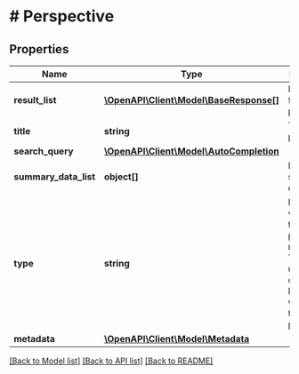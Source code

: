 # # Perspective

## Properties

Name | Type | Description | Notes
------------ | ------------- | ------------- | -------------
**result_list** | [**\OpenAPI\Client\Model\BaseResponse[]**](BaseResponse.md) | Result list for the perspecitve. | [optional]
**title** | **string** | Title of the perspective. | [optional]
**search_query** | [**\OpenAPI\Client\Model\AutoCompletion**](AutoCompletion.md) |  | [optional]
**summary_data_list** | **object[]** | List of summary data. | [optional]
**type** | **string** | Name of the view that the perspective represents. The view is used to control the layout of widgets in this perspective. | [optional]
**metadata** | [**\OpenAPI\Client\Model\Metadata**](Metadata.md) |  | [optional]

[[Back to Model list]](../../README.md#models) [[Back to API list]](../../README.md#endpoints) [[Back to README]](../../README.md)
